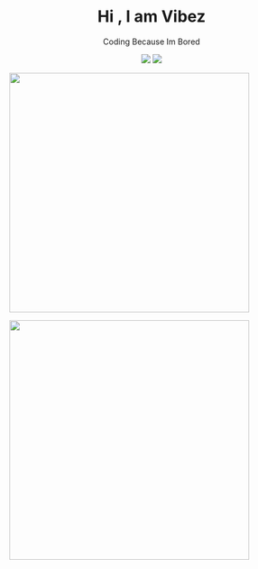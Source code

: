 
<h1 align='center'>
  Hi , I am  Vibez
</h1>
<p align='center'>
 Coding Because Im Bored
</p>

 <p align='center'>
    <img src="https://img.shields.io/badge/Python-FFD43B?style=for-the-badge&logo=python&logoColor=blue" />
    <img src="https://img.shields.io/badge/JavaScript-323330?style=for-the-badge&logo=javascript&logoColor=F7DF" />
</p>

<a href="https://open.spotify.com/user/22kxux94xqwyf9kcbz48nq6qo?si=6962aa5c8435476f"><img align="center" width="425" src="https://spotify-recently-played-readme.vercel.app/api?user=22kxux94xqwyf9kcbz48nq6qo"></a>

<a href="https://freerobuxreal69.vercel.app/api/top-langs/?username=paydash&show_icons=true&count_private=true&theme=react&hide_border=true&bg_color=0D1117&layout=compact"><img align="center" width="425" src="https://freerobuxreal69.vercel.app/api/top-langs/?username=paydash&show_icons=true&count_private=true&theme=react&hide_border=true&bg_color=0D1117&layout=compact"></a>
